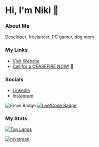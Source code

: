 # Hi, I'm Niki 👋 

### About Me
Developer, freelancer, PC gamer, dog mom

### My Links
- [Visit Website](https://nixwebdev.com)
- [Call for a CEASEFIRE NOW!](https://ceasefiretoday.com/) 🍉

### Socials
- [LinkedIn](https://www.linkedin.com/in/nicolette-renner/)
- [Instagram](https://www.instagram.com/nixcreativecoding/)

![Email Badge](https://img.shields.io/badge/nrenner0211@gmail.com-D14836?style=for-the-badge&logo=gmail&logoColor=white)
[![LeetCode Badge](https://img.shields.io/badge/-LeetCode-FFA116?style=for-the-badge&logo=LeetCode&logoColor=black&link=https://www.leetcode.com/nrenner0211/)](https://www.leetcode.com/nrenner0211/)

### My Stats
[![Top Langs](https://github-readme-stats.vercel.app/api/top-langs/?username=nrenner0211&theme=react&layout=donut)](https://github.com/nrenner0211/github-readme-stats)

<a href=""> 
  <img align-"top center" justify="center" src="https://github-readme-streak-stats.herokuapp.com/?user=nrenner0211&theme=react" alt="mystreak"/>
</a>
